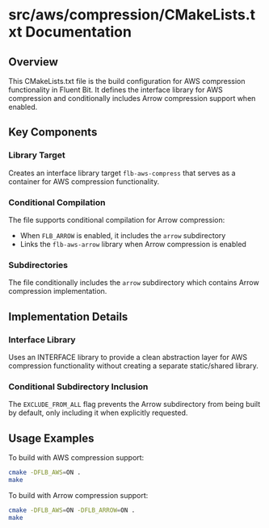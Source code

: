 # src/aws/compression/CMakeLists.txt Documentation

## Overview

This CMakeLists.txt file is the build configuration for AWS compression functionality in Fluent Bit. It defines the interface library for AWS compression and conditionally includes Arrow compression support when enabled.

## Key Components

### Library Target
Creates an interface library target `flb-aws-compress` that serves as a container for AWS compression functionality.

### Conditional Compilation
The file supports conditional compilation for Arrow compression:
- When `FLB_ARROW` is enabled, it includes the `arrow` subdirectory
- Links the `flb-aws-arrow` library when Arrow compression is enabled

### Subdirectories
The file conditionally includes the `arrow` subdirectory which contains Arrow compression implementation.

## Implementation Details

### Interface Library
Uses an INTERFACE library to provide a clean abstraction layer for AWS compression functionality without creating a separate static/shared library.

### Conditional Subdirectory Inclusion
The `EXCLUDE_FROM_ALL` flag prevents the Arrow subdirectory from being built by default, only including it when explicitly requested.

## Usage Examples

To build with AWS compression support:
```bash
cmake -DFLB_AWS=ON .
make
```

To build with Arrow compression support:
```bash
cmake -DFLB_AWS=ON -DFLB_ARROW=ON .
make
```